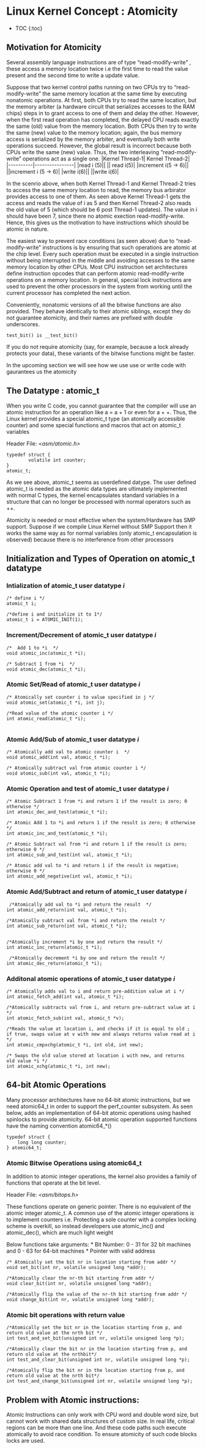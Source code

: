 # Linux Kernel Concept : Atomicity


* TOC
{:toc}


## Motivation for Atomicity

Several assembly language instructions are of type “read-modify-write” , these access a memory location twice i.e the first time to read the value present and  the second time to write a update value.

Suppose that two kernel control paths running on two CPUs try to “read-modify-write” the same memory location at the same time by executing nonatomic operations. At first, both CPUs try to read the same location, but the memory arbiter (a hardware circuit that serializes accesses to the RAM chips) steps in to grant access to one of them and delay the other. However, when the first read operation has completed, the delayed CPU reads exactly the same (old) value from the memory location. Both CPUs then try to write the same (new) value to the memory location; again, the bus memory access is serialized by the memory arbiter, and eventually both write operations succeed. However, the global result is incorrect because both CPUs write the same (new) value. Thus, the two interleaving “read-modify-write” operations act as a single one.
|Kernel Thread-1| Kernel Thread-2|	
|----------|----------------|
|read i (5)||
|| read i(5)|
|increment i(5 -> 6)||
||increment i (5 -> 6)|
|write i(6)||
||write i(6)|

In the scenrio above, when both Kernel Thread-1 and Kernel Thread-2 tries to access the same memory location to read, the memory bus arbirator provides access to one of them. As seen above Kernel Thread-1 gets the access and reads the value of i as 5 and then Kernel Thread-2 also reads the old value of 5 (which should be 6 post Thread-1 updates). The value in i should have been 7, since there no atomic exection read-modify-write. Hence, this gives us the motivation to have instructions which should be atomic in nature. 

The easiest way to prevent race conditions (as seen above) due to “read-modify-write” instructions is by ensuring that such operations are atomic at the chip level.  Every such operation must be executed in a single instruction without being interrupted in the middle and avoiding accesses to the same memory location by other CPUs. Most CPU instruction set architectures define instruction opcodes that can perform atomic read-modify-write operations on a memory location. In general, special lock instructions are used to prevent the other processors in the system from working until the current processor has completed the next action.

Conveniently, nonatomic versions of all the bitwise functions are also provided. They behave identically to their atomic siblings, except they do not guarantee atomicity, and their names are prefixed with double underscores. 

``` 
test_bit() is __test_bit()
 ```

If you do not require atomicity (say, for example, because a lock already protects your data), these variants of the bitwise functions might be faster.

In the upcoming section we will see how we use use or write code with gaurantees us the atomicity


## The Datatype :  **atomic_t**

When you write C code, you cannot guarantee that the compiler will use an atomic instruction for an operation like a = a + 1 or even for a + +. Thus, the Linux kernel provides a special atomic_t type (an atomically accessible counter) and some special functions and macros that act on atomic_t variables

Header File: *\<asm/atomic.h>*

```
typedef struct { 
        volatile int counter;
} 
atomic_t;

```
As we see above, atomic_t seems as userdefined datype. The user defined atomic_t is needed as the atomic data types are ultimately implemented with normal C types, the kernel encapsulates standard variables in a structure that can no longer be processed with normal operators such as ++.

Atomicity is needed or most effective when the system/Hardware has SMP support. Suppose if we compile Linux Kernel without SMP Support then it works the same way as for normal variables (only atomic_t encapsulation is observed) because there is no interference from other processors


## Initialization and Types of Operation on  **atomic_t** datatype


### Intialization of atomic_t user datatype *i*

```
/* define i */
atomic_t i;

/*define i and initialize it to 1*/
atomic_t i = ATOMIC_INIT(1);
```

### Increment/Decrement of atomic_t user datatype *i*

```
/*  Add 1 to *i  */
void atomic_inc(atomic_t *i);

/* Subtract 1 from *i  */
void atomic_dec(atomic_t *i);  
```

### Atomic Set/Read of atomic_t user datatype *i*

```
/* Atomically set counter i to value specified in j */
void atomic_set(atomic_t *i, int j);

/*Read value of the atomic counter i */
int atomic_read(atomic_t *i);   
        
```

### Atomic Add/Sub of atomic_t user datatype *i*

```
/* Atomically add val to atomic counter i  */
void atomic_add(int val, atomic_t *i);

/* Atomically subtract val from atomic counter i */
void atomic_sub(int val, atomic_t *i);
```

### Atomic Operation and test of atomic_t user datatype *i*

```
/* Atomic Subtract 1 from *i and return 1 if the result is zero; 0 otherwise */
int atomic_dec_and_test(atomic_t *i);

/* Atomic Add 1 to *i and return 1 if the result is zero; 0 otherwise */
int atomic_inc_and_test(atomic_t *i);

/* Atomic Subtract val from *i and return 1 if the result is zero; otherwise 0 */
int atomic_sub_and_test(int val, atomic_t *i); 

/* Atomic add val to *i and return 1 if the result is negative; otherwise 0 */
int atomic_add_negative(int val, atomic_t *i);

```

### Atomic Add/Subtract and return of atomic_t user datatype *i*

```
 /*Atomically add val to *i and return the result  */
int atomic_add_return(int val, atomic_t *i);

/*Atomically subtract val from *i and return the result */
int atomic_sub_return(int val, atomic_t *i);


/*Atomically increment *i by one and return the result */
int atomic_inc_return(atomic_t *i);

 /*Atomically decrement *i by one and return the result */
int atomic_dec_return(atomic_t *i); 
```

### Additonal atomic operations of atomic_t user datatype *i*

```
/* Atomically adds val to i and return pre-addition value at i */
int atomic_fetch_add(int val, atomic_t *i);

/*Atomically subtracts val from i, and return pre-subtract value at i */
int atomic_fetch_sub(int val, atomic_t *v);

/*Reads the value at location i, and checks if it is equal to old ;
if true, swaps value at v with new and always returns value read at i */
int atomic_cmpxchg(atomic_t *i, int old, int new);

/* Swaps the old value stored at location i with new, and returns
old value *i */
int atomic_xchg(atomic_t *i, int new);

```

## 64-bit Atomic Operations

Many processor architectures have no 64-bit atomic instructions, but we need atomic64_t in order to support the perf_counter subsystem. As seen below, adds an implementation of 64-bit atomic operations using hashed spinlocks to provide atomicity. 64-bit atomic operation supported functions have the naming convention atomic64_*()

```
typedef struct {
	long long counter;
} atomic64_t;

```

### Atomic Bitwise Operations using atomic64_t

In addition to atomic integer operations, the kernel also provides a family of functions that operate at the bit level.

Header File: *\<asm/bitops.h>*

These functions operate on generic pointer. There is no equivalent of the atomic integer atomic_t. A common use of the atomic integer operations is to implement counters i.e. Protecting a sole counter with a complex locking scheme is overkill, so instead developers use atomic_inc() and atomic_dec(), which are much light weight

Below functions take arguments:
	* Bit Number: 0 - 31 for 32 bit machines and 0 - 63 for 64-bit machines
	* Pointer with valid address

```
/* Atomically set the bit nr in location starting from addr */
void set_bit(int nr, volatile unsigned long *addr);

/*Atomically clear the nr-th bit starting from addr */
void clear_bit(int nr, volatile unsigned long *addr);

/*Atomically flip the value of the nr-th bit starting from addr */
void change_bit(int nr, volatile unsigned long *addr);
```

### Atomic bit operations with return value

```
/*Atomically set the bit nr in the location starting from p, and
return old value at the nrth bit */
int test_and_set_bit(unsigned int nr, volatile unsigned long *p);

/*Atomically clear the bit nr in the location starting from p, and
return old value at the nrthbit*/
int test_and_clear_bit(unsigned int nr, volatile unsigned long *p);

/*Atomically flip the bit nr in the location starting from p, and
return old value at the nrth bit*/
int test_and_change_bit(unsigned int nr, volatile unsigned long *p);

```

## Problem with Atomic instructions:
Atomic Instructions can only work with CPU word and double word size, but cannot work with shared data structures of custom size. In real life, critical regions can be more than one line. And these code paths such execute atomically to avoid race condition. To ensure atomicity of such code blocks locks are used. 
